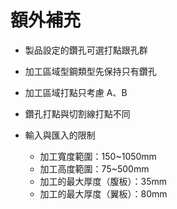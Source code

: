 # 額外補充

- 製品設定的鑽孔可選打點跟孔群

- 加工區域型鋼類型先保持只有鑽孔

- 加工區域打點只考慮 A、B

- 鑽孔打點與切割線打點不同

- 輸入與匯入的限制
  - 加工寬度範圍：150~1050mm
  - 加工高度範圍：75~500mm
  - 加工的最大厚度（腹板）：35mm
  - 加工的最大厚度（翼板）：80mm
